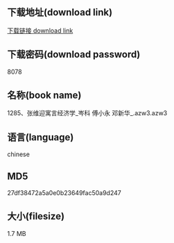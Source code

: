 ## 下载地址(download link)
[下载链接 download link](https://voluble-croquembouche-d321dc.netlify.app/?s=1285%E3%80%81%E5%BC%A0%E7%BB%B4%E8%BF%8E%E5%AF%93%E8%A8%80%E7%BB%8F%E6%B5%8E%E5%AD%A6_%E5%B2%91%E7%A7%91+%E5%82%85%E5%B0%8F%E6%B0%B8+%E9%82%93%E6%96%B0%E5%8D%8E_.azw3)

## 下载密码(download password)
8078

## 名称(book name)
1285、张维迎寓言经济学_岑科 傅小永 邓新华_.azw3.azw3

## 语言(language)
chinese

## MD5
27df38472a5a0e0b23649fac50a9d247

## 大小(filesize)
1.7 MB
